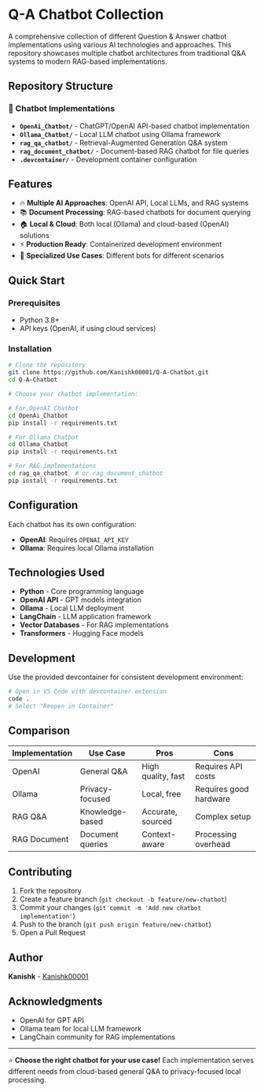 # Q-A Chatbot Collection

A comprehensive collection of different Question & Answer chatbot implementations using various AI technologies and approaches. This repository showcases multiple chatbot architectures from traditional Q&A systems to modern RAG-based implementations.

## Repository Structure

### 🤖 Chatbot Implementations

- **`OpenAi_Chatbot/`** - ChatGPT/OpenAI API-based chatbot implementation
- **`Ollama_Chatbot/`** - Local LLM chatbot using Ollama framework
- **`rag_qa_chatbot/`** - Retrieval-Augmented Generation Q&A system
- **`rag_document_chatbot/`** - Document-based RAG chatbot for file queries
- **`.devcontainer/`** - Development container configuration

## Features

- 🔥 **Multiple AI Approaches**: OpenAI API, Local LLMs, and RAG systems
- 📚 **Document Processing**: RAG-based chatbots for document querying
- 🏠 **Local & Cloud**: Both local (Ollama) and cloud-based (OpenAI) solutions
- ⚡ **Production Ready**: Containerized development environment
- 🎯 **Specialized Use Cases**: Different bots for different scenarios

## Quick Start

### Prerequisites

- Python 3.8+
- API keys (OpenAI, if using cloud services)

### Installation

```bash
# Clone the repository
git clone https://github.com/Kanishk00001/Q-A-Chatbot.git
cd Q-A-Chatbot

# Choose your chatbot implementation:

# For OpenAI Chatbot
cd OpenAi_Chatbot
pip install -r requirements.txt

# For Ollama Chatbot  
cd Ollama_Chatbot
pip install -r requirements.txt

# For RAG implementations
cd rag_qa_chatbot  # or rag_document_chatbot
pip install -r requirements.txt
```

## Configuration

Each chatbot has its own configuration:

- **OpenAI**: Requires `OPENAI_API_KEY`
- **Ollama**: Requires local Ollama installation

## Technologies Used

- **Python** - Core programming language
- **OpenAI API** - GPT models integration
- **Ollama** - Local LLM deployment
- **LangChain** - LLM application framework
- **Vector Databases** - For RAG implementations
- **Transformers** - Hugging Face models

## Development

Use the provided devcontainer for consistent development environment:

```bash
# Open in VS Code with devcontainer extension
code .
# Select "Reopen in Container"
```

## Comparison

| Implementation | Use Case | Pros | Cons |
|---------------|----------|------|------|
| OpenAI | General Q&A | High quality, fast | Requires API costs |
| Ollama | Privacy-focused | Local, free | Requires good hardware |
| RAG Q&A | Knowledge-based | Accurate, sourced | Complex setup |
| RAG Document | Document queries | Context-aware | Processing overhead |

## Contributing

1. Fork the repository
2. Create a feature branch (`git checkout -b feature/new-chatbot`)
3. Commit your changes (`git commit -m 'Add new chatbot implementation'`)
4. Push to the branch (`git push origin feature/new-chatbot`)
5. Open a Pull Request

## Author

**Kanishk** - [Kanishk00001](https://github.com/Kanishk00001)

## Acknowledgments

- OpenAI for GPT API
- Ollama team for local LLM framework
- LangChain community for RAG implementations

---

⭐ **Choose the right chatbot for your use case!** Each implementation serves different needs from cloud-based general Q&A to privacy-focused local processing.
